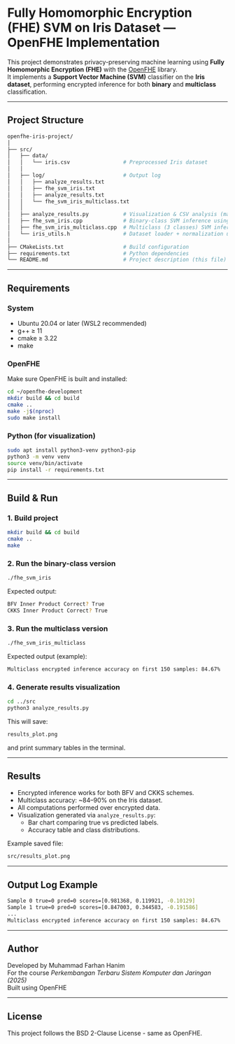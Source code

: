 # Fully Homomorphic Encryption (FHE) SVM on Iris Dataset — OpenFHE Implementation

This project demonstrates privacy-preserving machine learning using **Fully Homomorphic Encryption (FHE)** with the [OpenFHE](https://github.com/openfheorg/openfhe-development) library.  
It implements a **Support Vector Machine (SVM)** classifier on the **Iris dataset**, performing encrypted inference for both **binary** and **multiclass** classification.

---

## Project Structure
```bash
openfhe-iris-project/
│
├── src/
│   ├── data/
│   │   └── iris.csv                 # Preprocessed Iris dataset
│   │
│   ├── log/                         # Output log
│   │   ├── analyze_results.txt 
│   │   ├── fhe_svm_iris.txt  
│   │   ├── analyze_results.txt
│   │   └── fhe_svm_iris_multiclass.txt
│   │
│   ├── analyze_results.py           # Visualization & CSV analysis (matplotlib)
│   ├── fhe_svm_iris.cpp             # Binary-class SVM inference using FHE
│   ├── fhe_svm_iris_multiclass.cpp  # Multiclass (3 classes) SVM inference using FHE
│   └── iris_utils.h                 # Dataset loader + normalization utilities
│
├── CMakeLists.txt                   # Build configuration
├── requirements.txt                 # Python dependencies
└── README.md                        # Project description (this file)
```
---

## Requirements

### System
- Ubuntu 20.04 or later (WSL2 recommended)
- g++ ≥ 11  
- cmake ≥ 3.22  
- make

### OpenFHE
Make sure OpenFHE is built and installed:
```bash
cd ~/openfhe-development
mkdir build && cd build
cmake ..
make -j$(nproc)
sudo make install
```

### Python (for visualization)
```bash
sudo apt install python3-venv python3-pip
python3 -m venv venv
source venv/bin/activate
pip install -r requirements.txt
```

---

## Build & Run

### 1️. Build project
```bash
mkdir build && cd build
cmake ..
make
```
### 2️. Run the binary-class version
```bash
./fhe_svm_iris
```
Expected output:
```bash
BFV Inner Product Correct? True
CKKS Inner Product Correct? True
```
### 3️. Run the multiclass version
```bash
./fhe_svm_iris_multiclass
```

Expected output (example):
```bash
Multiclass encrypted inference accuracy on first 150 samples: 84.67%
```

### 4️. Generate results visualization
```bash
cd ../src
python3 analyze_results.py
```

This will save:
```bash
results_plot.png
```
and print summary tables in the terminal.

---

## Results

- Encrypted inference works for both BFV and CKKS schemes.  
- Multiclass accuracy: ~84–90% on the Iris dataset.  
- All computations performed over encrypted data.  
- Visualization generated via `analyze_results.py`:
  - Bar chart comparing true vs predicted labels.
  - Accuracy table and class distributions.

Example saved file:
```bash
src/results_plot.png
```

---

## Output Log Example
```bash
Sample 0 true=0 pred=0 scores=[0.981368, 0.119921, -0.10129]
Sample 1 true=0 pred=0 scores=[0.847003, 0.344583, -0.191586]
...
Multiclass encrypted inference accuracy on first 150 samples: 84.67%
```

---

## Author
Developed by Muhammad Farhan Hanim  
For the course *Perkembangan Terbaru Sistem Komputer dan Jaringan (2025)*  
Built using OpenFHE

---

## License
This project follows the BSD 2-Clause License - same as OpenFHE.
